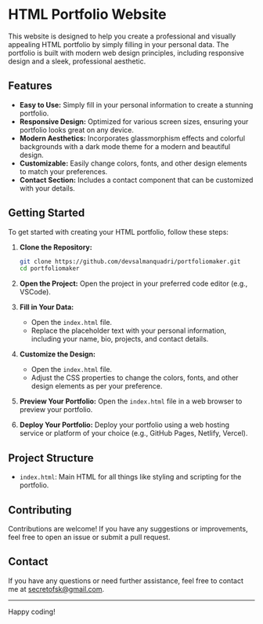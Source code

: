 # HTML Portfolio Website

This website is designed to help you create a professional and visually appealing HTML portfolio by simply filling in your personal data. The portfolio is built with modern web design principles, including responsive design and a sleek, professional aesthetic.

## Features

- **Easy to Use:** Simply fill in your personal information to create a stunning portfolio.
- **Responsive Design:** Optimized for various screen sizes, ensuring your portfolio looks great on any device.
- **Modern Aesthetics:** Incorporates glassmorphism effects and colorful backgrounds with a dark mode theme for a modern and beautiful design.
- **Customizable:** Easily change colors, fonts, and other design elements to match your preferences.
- **Contact Section:** Includes a contact component that can be customized with your details.

## Getting Started

To get started with creating your HTML portfolio, follow these steps:

1. **Clone the Repository:**
    ```bash
    git clone https://github.com/devsalmanquadri/portfoliomaker.git
    cd portfoliomaker
    ```

2. **Open the Project:**
    Open the project in your preferred code editor (e.g., VSCode).

3. **Fill in Your Data:**
    - Open the `index.html` file.
    - Replace the placeholder text with your personal information, including your name, bio, projects, and contact details.

4. **Customize the Design:**
    - Open the `index.html` file.
    - Adjust the CSS properties to change the colors, fonts, and other design elements as per your preference.

5. **Preview Your Portfolio:**
    Open the `index.html` file in a web browser to preview your portfolio.

6. **Deploy Your Portfolio:**
    Deploy your portfolio using a web hosting service or platform of your choice (e.g., GitHub Pages, Netlify, Vercel).

## Project Structure

- `index.html`: Main HTML for all things like styling and scripting for the portfolio.

## Contributing

Contributions are welcome! If you have any suggestions or improvements, feel free to open an issue or submit a pull request.

## Contact

If you have any questions or need further assistance, feel free to contact me at secretofsk@gmail.com.

---

Happy coding!
